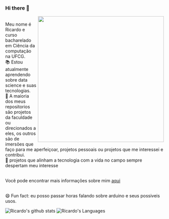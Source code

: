### Hi there 👋
<img align ="right" width = "400px" src = "https://media.giphy.com/media/slVWEctHZKvWU/giphy.gif">  
<br>Meu nome é Ricardo e curso bacharelado em Ciência da computação na UFCG.
<br>📚 Estou atualmente aprendendo sobre data science e suas tecnologias.
<br>🌱 A maioria dos meus repositorios são projetos da faculdade ou direcionados a eles,
os outros são de imersões que faço para me aperfeiçoar, projetos pessoais ou projetos que me interessei e contribui.
<br>🌱 projetos que alinham a tecnologia com a vida no campo sempre despertam meu interesse

<br> Você pode encontrar mais informações sobre mim [aqui](https://ricardoadley.github.io/)

<br>😄 Fun fact: eu posso passar horas falando sobre arduino e seus possiveis usos.

![Ricardo's github stats](https://github-readme-stats.vercel.app/api?username=ricardoadley&show_icons=true&count_private=true)
![Ricardo's Languages](https://github-readme-stats.vercel.app/api/top-langs/?username=ricardoadley&layout=compact)
